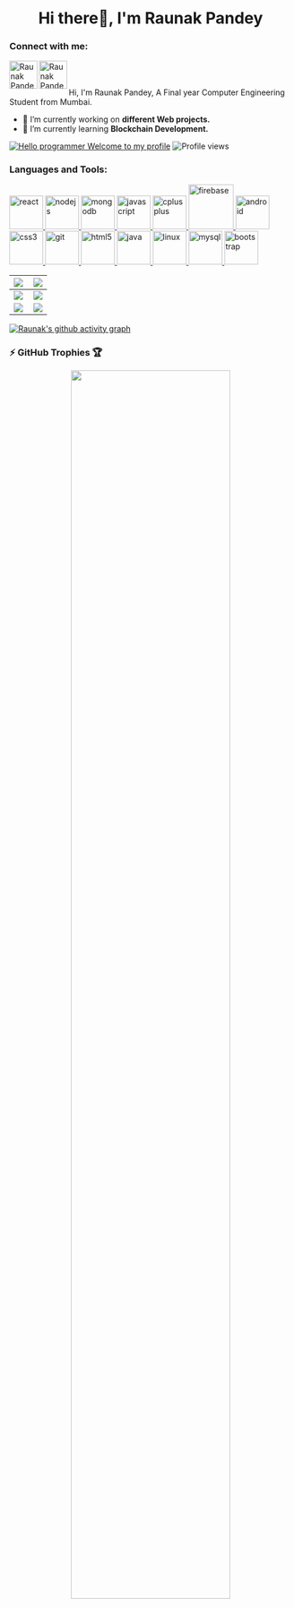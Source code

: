 <h1 align="center">Hi there👋, I'm Raunak Pandey</h1>

<h3 align="left">Connect with me:</h3>
<p align="left">

<a href="https://www.linkedin.com/in/raunak-pandey-8009a8196/" target="blank">
  <img align="left" alt="Raunak Pandey | Linkedin" width="50px" height="50px" src="https://cdn2.iconfinder.com/data/icons/social-media-2199/64/social_media_isometric_14-linkedin-512.png" />
 </a>
  <a href="https://www.instagram.com/raunak__pandey/" target="blank">
  <img align="left" alt="Raunak Pandey | Instagram" width="50px" height="50px" src="https://user-images.githubusercontent.com/65064180/180302986-f3258c1c-5215-4220-8d50-8a1c386a55c8.png" />
 </a>

<br />
<br />

Hi, I'm Raunak Pandey, A Final year Computer Engineering Student from Mumbai.

- 🔭 I’m currently working on **different Web projects.**
- 🌱 I’m currently learning **Blockchain Development.**

[![Hello programmer Welcome to my profile](https://img.shields.io/badge/Hello,Programmer!-Welcome-orange.svg?style=flat&logo=github)](https://github.com/RAUNAK-PANDEY)
![Profile views ](https://gpvc.arturio.dev/RAUNAK-PANDEY)



 
<h3 align="left">Languages and Tools:</h3>
<p align="left"> </a> <a href="https://reactjs.org/" target="_blank"> <img src="https://user-images.githubusercontent.com/65064180/213883689-0ef6081d-cbca-4294-8ff0-58ba0499814e.png" alt="react" width="60" height="60"/> </a> <a href="https://nodejs.org" target="_blank"> <img src="https://user-images.githubusercontent.com/65064180/213883686-4eee17e0-0d81-47ae-a8c5-b6e2396a1ebc.png" alt="nodejs" width="60" height="60"/> </a> 
<a href="https://www.mongodb.com/" target="_blank"> <img src="https://user-images.githubusercontent.com/65064180/213883684-c292c3db-476b-40a4-b06f-97cc441f8ad6.png" alt="mongodb" width="60" height="60"/> 
<a href="https://developer.mozilla.org/en-US/docs/Web/JavaScript" target="_blank"> <img src="https://user-images.githubusercontent.com/65064180/213883680-44bd51dd-6506-4a06-90ba-a142b0a037d8.png" alt="javascript" width="60" height="60"/> </a> <a href="https://www.w3schools.com/cpp/" target="_blank"> <img src="https://user-images.githubusercontent.com/65064180/213883673-5b09f316-c512-4fe6-bbd9-4fae399a36f7.png" alt="cplusplus" width="60" height="60"/> </a> <a href="https://firebase.google.com/" target="_blank"> <img src="https://www.vectorlogo.zone/logos/firebase/firebase-icon.svg" alt="firebase" width="80" height="80"/> </a>
<a href="https://developer.android.com" target="_blank"> <img src="https://user-images.githubusercontent.com/65064180/213883669-f0a8881f-dbb2-44ab-8072-4d9ff5974412.png" alt="android" width="60" height="60"/> </a>  <a href="https://www.w3schools.com/css/" target="_blank"> <img src="https://user-images.githubusercontent.com/65064180/213883674-84132230-7410-4c90-bb47-307c62bb9311.png" alt="css3" width="60" height="60"/> </a>  <a href="https://git-scm.com/" target="_blank"> <img src="https://www.vectorlogo.zone/logos/git-scm/git-scm-icon.svg" alt="git" width="60" height="60"/> </a> <a href="https://www.w3.org/html/" target="_blank"> <img src="https://user-images.githubusercontent.com/65064180/213883676-6f03d20c-e130-42eb-80b3-53a8e038778a.png" alt="html5" width="60" height="60"/> </a> <a href="https://www.java.com" target="_blank"> <img src="https://user-images.githubusercontent.com/65064180/213883678-f66a5ac9-5632-491b-b281-b652ad717fcf.png" alt="java" width="60" height="60"/> </a>  <a href="https://www.linux.org/" target="_blank"> <img src="https://user-images.githubusercontent.com/65064180/213883682-3b736894-1e19-4bbf-92b8-721a175b3927.jpeg" alt="linux" width="60" height="60"/> </a>  <a href="https://www.mysql.com/" target="_blank"> <img src="https://user-images.githubusercontent.com/65064180/213883685-d2db27e0-53c2-4924-87aa-547b90215b9b.png" alt="mysql" width="60" height="60"/> </a>  <a href="https://getbootstrap.com" target="_blank"> <img src="https://user-images.githubusercontent.com/65064180/213883671-69997b1d-2c8c-462b-8a2d-67f2a75c2b4a.png" alt="bootstrap" width="60" height="60"/> </a> </p>




|<img align="left" src="https://github-readme-stats.vercel.app/api?username=RAUNAK-PANDEY&show_icons=true&hide_border=true&theme=radical&count_private=true" />|<img align="center" src="https://github-readme-streak-stats.herokuapp.com/?user=RAUNAK-PANDEY&theme=radical&custom_title=streak-stats&hide_border=true&layout=compact" /><br>|
|---|---|
|<img align="left" src="https://github-profile-summary-cards.vercel.app/api/cards/profile-details?username=RAUNAK-PANDEY&theme=dracula" />|<img align="center" src="https://github-readme-stats.vercel.app/api/top-langs/?username=RAUNAK-PANDEY&layout=compact&theme=dracula" />| 
|<img align="left" src= "https://github-profile-summary-cards.vercel.app/api/cards/repos-per-language?username=RAUNAK-PANDEY&theme=dracula" />|<img align="center" src= "https://github-profile-summary-cards.vercel.app/api/cards/most-commit-language?username=RAUNAK-PANDEY&theme=dracula" />|<br>

[![Raunak's github activity graph](https://activity-graph.herokuapp.com/graph?username=RAUNAK-PANDEY&theme=react-dark)](https://github.com/ashutosh00710/github-readme-activity-graph)
  
 
 
### :zap: GitHub Trophies 🏆


<p align="center">
  <a href="https://github.com/lucthienphong1120/github-trophies" target="_blank">
    <img width="75%" src="https://github-trophies.vercel.app/?username=RAUNAK-PANDEY&column=4&margin-w=15&margin-h=15&no-bg=true&no-frame=true&theme=radical"/>
  </a>
</p>

  
